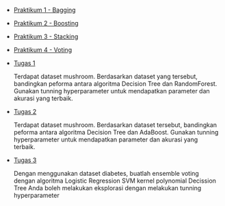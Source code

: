 - [Praktikum 1 - Bagging](./praktikum/praktikum1.ipynb)
- [Praktikum 2 - Boosting](./praktikum/praktikum2.ipynb)
- [Praktikum 3 - Stacking](./praktikum/praktikum3.ipynb)
- [Praktikum 4 - Voting](./praktikum/praktikum4.ipynb)


- [Tugas 1](./tugas/tugas1.ipynb)

  Terdapat dataset mushroom. Berdasarkan dataset yang tersebut, bandingkan peforma antara algoritma Decision Tree dan RandomForest. Gunakan tunning hyperparameter untuk mendapatkan parameter dan akurasi yang terbaik.

- [Tugas 2](./tugas/tugas2.ipynb)

  Terdapat dataset mushroom. Berdasarkan dataset tersebut, bandingkan peforma antara algoritma Decision Tree dan AdaBoost. Gunakan tunning hyperparameter untuk mendapatkan parameter dan akurasi yang terbaik.

- [Tugas 3](./tugas/tugas3.ipynb)

  Dengan menggunakan dataset diabetes, buatlah ensemble voting dengan algoritma
  Logistic Regression
  SVM kernel polynomial
  Decission Tree
  Anda boleh melakukan eksplorasi dengan melakukan tunning hyperparameter
